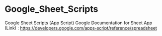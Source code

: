 # Google_Sheet_Scripts
Google Sheet Scripts (App Script)
Google Documentation for Sheet App (Link) : <https://developers.google.com/apps-script/reference/spreadsheet>
